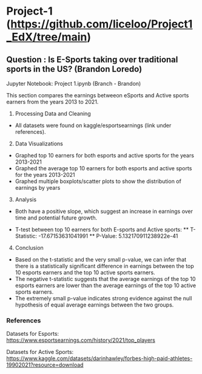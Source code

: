 # Project-1 (https://github.com/liceloo/Project1_EdX/tree/main)

## Question : Is E-Sports taking over traditional sports in the US? (Brandon Loredo)
Jupyter Notebook: Project 1.ipynb (Branch - Brandon)

This section compares the earnings betweeon eSports and Active sports earners from the years 2013 to 2021.

1. Processing Data and Cleaning
* All datasets were found on kaggle/esportsearnings (link under references). 

2. Data Visualizations
* Graphed top 10 earners for both esports and active sports for the years 2013-2021 
* Graphed the average top 10 earners for both esports and active sports for the years 2013-2021
* Graphed multiple boxplots/scatter plots to show the distribution of earnings by years

3. Analysis
* Both have a positive slope, which suggest an increase in earnings over time and potential future growth.

* T-test between top 10 earners for both E-sports and Active sports: 
** T-Statistic: -17.67153631041991
** P-Value: 5.132170911238922e-41

4. Conclusion
* Based on the t-statistic and the very small p-value, we can infer that there is a statistically significant difference in earnings between the top 10 esports earners and the top 10 active sports earners. 
* The negative t-statistic suggests that the average earnings of the top 10 esports earners are lower than the average earnings of the top 10 active sports earners. 
* The extremely small p-value indicates strong evidence against the null hypothesis of equal average earnings between the two groups.

### References
Datasets for Esports: https://www.esportsearnings.com/history/2021/top_players

Datasets for Active Sports: https://www.kaggle.com/datasets/darinhawley/forbes-high-paid-athletes-19902021?resource=download
